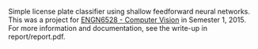 Simple license plate classifier using shallow feedforward neural networks. This was a project for [ENGN6528 - Computer Vision](http://programsandcourses.anu.edu.au/2016/course/ENGN6528) in Semester 1, 2015. For more information and documentation, see the write-up in report/report.pdf. 
